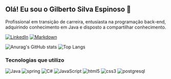 
## Olá! Eu sou o Gilberto Silva Espinoso 🖖
Profissional em transição de carreira, entusiasta na programação back-end, adquirindo conhecimento em Java e disposto a compartilhar conhecimento.

[![LinkedIn](https://img.shields.io/badge/LinkedIn-1C1C1C?style=for-the-badge&logo=linkedin&logoColor=228B22)](https://www.linkedin.com/in/gilbertoespns/)
[![Markdown](https://img.shields.io/badge/Meu_Perfil_DIO-1C1C1C?style=for-the-badge&)](https://web.dio.me/users/gilberto_espinoso?tab=skills)


![Anurag's GitHub stats](https://github-readme-stats.vercel.app/api?username=gilbertosespinoso&show_icons=true&icon_color=228B22&theme=chartreuse-dark&hide_title=true&bg)
![Top Langs](https://github-readme-stats.vercel.app/api/top-langs/?username=gilbertosespinoso&layout=compact&theme=chartreuse-dark&text_color=228B22&bg)
</br>

### Tecnologias que utilizo

![Java](https://img.shields.io/badge/Java-1C1C1C?style=for-the-badge&logo=openjdk)
![spring](https://img.shields.io/badge/Spring-1C1C1C?style=for-the-badge&logo=spring)
![C#](https://img.shields.io/badge/C%23-1C1C1C?style=for-the-badge&logo=c-sharp&logoColor=823085)
![JavaScript](https://img.shields.io/badge/JavaScript-1C1C1C?style=for-the-badge&logo=javascript)
![html5](https://img.shields.io/badge/html-1C1C1C?style=for-the-badge&logo=html5)
![css3](https://img.shields.io/badge/css-1C1C1C?style=for-the-badge&logo=css3)
![postgresql](https://img.shields.io/badge/postgresql-1C1C1C?style=for-the-badge&logo=postgresql)






